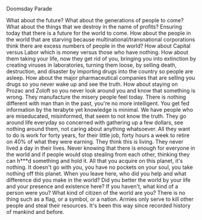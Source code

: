 Doomsday Parade

What about the future? What about the generations of people to come? What about the things that we destroy in the name of profits? Ensuring today that there is a future for the world to come. How about the people in the world that are starving because multinational/transnational corporations think there are excess numbers of people in the world? How about Capital versus Labor which is money versus those who have nothing. How about them taking your life, now they get rid of you, bringing you into extinction by creating viruses in laboratories, turning them loose, by selling death, destruction, and disaster by importing drugs into the country so people are asleep. How about the major pharmaceutical companies that are selling you drugs so you never wake up and see the truth. How about staying on Prozac and Zoloft so you never look around you and know that something is wrong. They manufacture the misery people feel today. There is nothing different with man than in the past, you're no more intelligent. You get fed information by the terabyte yet knowledge is minimal. We have people who are miseducated, misinformed, that seem to not know the truth. They go around life everyday so concerned with gathering up a few dollars, see nothing around them, not caring about anything whatsoever. All they want to do is work for forty years, for their little job, forty hours a week to retire on 40% of what they were earning. They think this is living. They never lived a day in their lives. Never knowing that there is enough for everyone in the world and if people would stop stealing from each other, thinking they can h\*\*\*d something and hold it. All that you acquire on this planet, it's nothing. It doesn't go with you, you have no pockets on your soul, you take nothing off this planet. When you leave here, who did you help and what difference did you make in the world? Did you better the world by your life and your presence and existence here? If you haven't, what kind of a person were you? What kind of citizen of the world are you? There is no thing such as a flag, or a symbol, or a nation. Armies only serve to kill other people and steal their resources. It's been this way since recorded history of mankind and before.